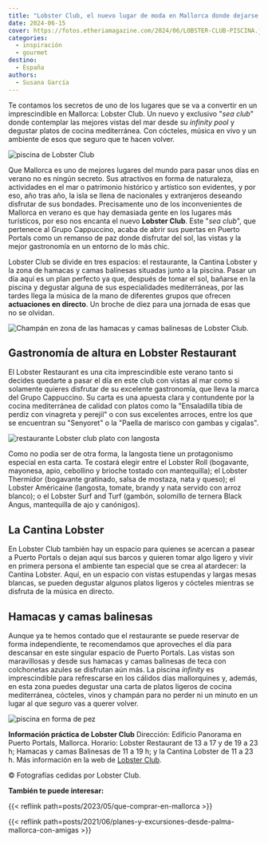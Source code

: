 ```yaml
---
title: "Lobster Club, el nuevo lugar de moda en Mallorca donde dejarse ver este verano"
date: 2024-06-15
cover: https://fotos.etheriamagazine.com/2024/06/LOBSTER-CLUB-PISCINA.jpg
categories: 
  - inspiración
  - gourmet
destino: 
  - España
authors: 
  - Susana García
---
```


Te contamos los secretos de uno de los lugares que se va a convertir en un 
imprescindible en Mallorca: Lobster Club. Un nuevo y exclusivo "_sea club_" donde 
contemplar las mejores vistas del mar desde su _infinity pool_ y degustar platos de 
cocina mediterránea. Con cócteles, música en vivo y un ambiente de esos que seguro que 
te hacen volver. 

![piscina de Lobster Club](https://fotos.etheriamagazine.com/2024/06/lobster-club-mallorca-isla.jpg "La piscina de Lobster Club ofrece unas vistas increíbles.")

Que Mallorca es uno de mejores lugares del mundo para pasar unos días en verano no es 
ningún secreto. Sus atractivos en forma de naturaleza, actividades en el mar o 
patrimonio histórico y artístico son evidentes, y por eso, año tras año, la isla se 
llena de nacionales y extranjeros deseando disfrutar de sus bondades. Precisamente uno 
de los inconvenientes de Mallorca en verano es que hay demasiada gente en los lugares 
más turísticos, por eso nos encanta el nuevo **Lobster Club**. Este "_sea club_", que 
pertenece al Grupo Cappuccino, acaba de abrir sus puertas en Puerto Portals como un 
remanso de paz donde disfrutar del sol, las vistas y la mejor gastronomía en un entorno 
de lo más chic. 

Lobster Club se divide en tres espacios: el restaurante, la Cantina Lobster y la zona de 
hamacas y camas balinesas situadas junto a la piscina. Pasar un día aquí es un plan 
perfecto ya que, después de tomar el sol, bañarse en la piscina y degustar alguna de sus 
especialidades mediterráneas, por las tardes llega la música de la mano de diferentes 
grupos que ofrecen **actuaciones en directo**. Un broche de diez para una jornada de 
esas que no se olvidan. 

![Champán en zona de las hamacas y camas balinesas de Lobster Club.](https://fotos.etheriamagazine.com/2024/06/lobster-club-mallorca-champan.jpg "Champán en zona de las hamacas y camas balinesas de Lobster Club.")

## Gastronomía de altura en Lobster Restaurant

El Lobster Restaurant es una cita imprescindible este verano tanto si decides quedarte a 
pasar el día en este club con vistas al mar como si solamente quieres disfrutar de su 
excelente gastronomía, que lleva la marca del Grupo Cappuccino. Su carta es una apuesta 
clara y contundente por la cocina mediterránea de calidad con platos como la 
"Ensaladilla tibia de perdiz con vinagreta y perejil" o con sus excelentes arroces, 
entre los que se encuentran su "Senyoret" o la "Paella de marisco con gambas y cigalas". 

![restaurante Lobster club plato con langosta](https://fotos.etheriamagazine.com/2024/06/lobster-club-mallorca-langosta.jpg "Los platos con langosta son algunas de las especialidades del restaurante.")

Como no podía ser de otra forma, la langosta tiene un protagonismo especial en esta 
carta. Te costará elegir entre el Lobster Roll (bogavante, mayonesa, apio, cebollino y 
brioche tostado con mantequilla); el Lobster Thermidor (bogavante gratinado, salsa de 
mostaza, nata y queso); el Lobster Américaine (langosta, tomate, brandy y nata servido 
con arroz blanco); o el Lobster Surf and Turf (gambón, solomillo de ternera Black Angus, 
mantequilla de ajo y canónigos). 

## La Cantina Lobster

En Lobster Club también hay un espacio para quienes se acercan a pasear a Puerto Portals 
o dejan aquí sus barcos y quieren tomar algo ligero y vivir en primera persona el 
ambiente tan especial que se crea al atardecer: la Cantina Lobster. Aquí, en un espacio 
con vistas estupendas y largas mesas blancas, se pueden degustar algunos platos ligeros 
y cócteles mientras se disfruta de la música en directo. 

## Hamacas y camas balinesas

Aunque ya te hemos contado que el restaurante se puede reservar de forma independiente, 
te recomendamos que aproveches el día para descansar en este singular espacio de Puerto 
Portals. Las vistas son maravillosas y desde sus hamacas y camas balinesas de teca con 
colchonetas azules se disfrutan aún más. La piscina _infinity_ es imprescindible para 
refrescarse en los cálidos días mallorquines y, además, en esta zona puedes degustar una 
carta de platos ligeros de cocina mediterránea, cócteles, vinos y champán para no perder 
ni un minuto en un lugar al que seguro vas a querer volver. 

![piscina en forma de pez](https://fotos.etheriamagazine.com/2024/06/LOBSTER-CLUB-PISCINA.jpg "La piscina en forma de pez es uno de los lugares principales de Lobster Club.")

**Información práctica de Lobster Club** Dirección: Edificio Panorama en Puerto Portals, 
Mallorca. Horario: Lobster Restaurant de 13 a 17 y de 19 a 23 h; Hamacas y camas 
Balinesas de 11 a 19 h; y la Cantina Lobster de 11 a 23 h. Más información en la web de 
[Lobster Club](https://www.lobsterclub.es/). 

© Fotografías cedidas por Lobster Club. 

**También te puede interesar:** 

{{< reflink path=posts/2023/05/que-comprar-en-mallorca >}} 

{{< reflink path=posts/2021/06/planes-y-excursiones-desde-palma-mallorca-con-amigas >}}
